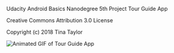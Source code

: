 Udacity Android Basics Nanodegree 5th Project Tour Guide App

Creative Commons Attribution 3.0 License

Copyright (c) 2018 Tina Taylor

![Animated GIF of Tour Guide App](https://user-images.githubusercontent.com/35104977/42130547-7e55d052-7cb6-11e8-92d2-d3a8e8c0ff15.gif "Animated GIF of Just Java App")
